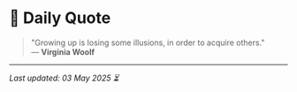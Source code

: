 # 📜 Daily Quote

> "Growing up is losing some illusions, in order to acquire others."  
> — **Virginia Woolf**

---

_Last updated: 03 May 2025 ⏳_
